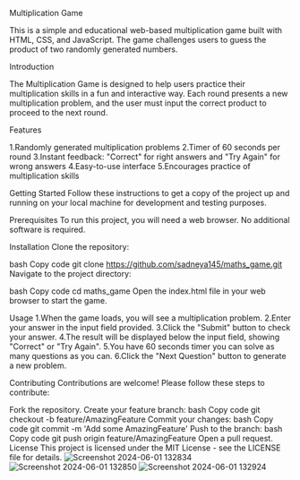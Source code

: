 

Multiplication Game



This is a simple and educational web-based multiplication game built with HTML, CSS, and JavaScript. The game challenges users to guess the product of two randomly generated numbers.

Introduction


The Multiplication Game is designed to help users practice their multiplication skills in a fun and interactive way. Each round presents a new multiplication problem, and the user must input the correct product to proceed to the next round.

Features


1.Randomly generated multiplication problems
2.Timer of 60 seconds per round
3.Instant feedback: "Correct" for right answers and "Try Again" for wrong answers
4.Easy-to-use interface
5.Encourages practice of multiplication skills


Getting Started
Follow these instructions to get a copy of the project up and running on your local machine for development and testing purposes.


Prerequisites
To run this project, you will need a web browser. No additional software is required.


Installation
Clone the repository:

bash
Copy code
git clone https://github.com/sadneya145/maths_game.git
Navigate to the project directory:

bash
Copy code
cd maths_game
Open the index.html file in your web browser to start the game.


Usage
1.When the game loads, you will see a multiplication problem.
2.Enter your answer in the input field provided.
3.Click the "Submit" button to check your answer.
4.The result will be displayed below the input field, showing "Correct" or "Try Again".
5.You have 60 seconds timer you can solve as many questions as you can.
6.Click the "Next Question" button to generate a new problem.


Contributing
Contributions are welcome! Please follow these steps to contribute:


Fork the repository.
Create your feature branch:
bash
Copy code
git checkout -b feature/AmazingFeature
Commit your changes:
bash
Copy code
git commit -m 'Add some AmazingFeature'
Push to the branch:
bash
Copy code
git push origin feature/AmazingFeature
Open a pull request.
License
This project is licensed under the MIT License - see the LICENSE file for details.
![Screenshot 2024-06-01 132834](https://github.com/sadneya145/maths_game/assets/144504571/bec2b6f3-2003-4e9b-8f40-e37ad22d69f6)
![Screenshot 2024-06-01 132850](https://github.com/sadneya145/maths_game/assets/144504571/4bda7467-bf07-4ca4-8519-4b75bb361ba6)
![Screenshot 2024-06-01 132924](https://github.com/sadneya145/maths_game/assets/144504571/787c7323-6356-48be-bf10-c608160ce76a)
